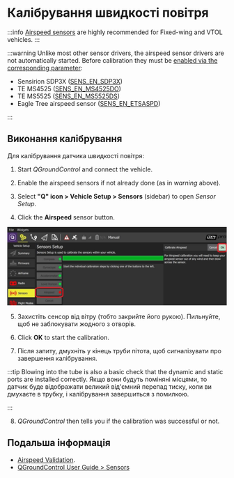 # Калібрування швидкості повітря

:::info
[Airspeed sensors](../sensor/airspeed.md) are highly recommended for Fixed-wing and VTOL vehicles.
:::

:::warning
Unlike most other sensor drivers, the airspeed sensor drivers are not automatically started.
Before calibration they must be [enabled via the corresponding parameter](../advanced_config/parameters.md):

- Sensirion SDP3X ([SENS_EN_SDP3X](../advanced_config/parameter_reference.md#SENS_EN_SDP3X))
- TE MS4525 ([SENS_EN_MS4525DO](../advanced_config/parameter_reference.md#SENS_EN_MS4525DO))
- TE MS5525 ([SENS_EN_MS5525DS](../advanced_config/parameter_reference.md#SENS_EN_MS5525DS))
- Eagle Tree airspeed sensor ([SENS_EN_ETSASPD](../advanced_config/parameter_reference.md#SENS_EN_ETSASPD))

:::

## Виконання калібрування

Для калібрування датчика швидкості повітря:

1. Start _QGroundControl_ and connect the vehicle.

2. Enable the airspeed sensors if not already done (as in _warning_ above).

3. Select **"Q" icon > Vehicle Setup > Sensors** (sidebar) to open _Sensor Setup_.

4. Click the **Airspeed** sensor button.

  ![Airspeed calibration](../../assets/qgc/setup/sensor/sensor_airspeed.jpg)

5. Захистіть сенсор від вітру (тобто закрийте його рукою).
  Пильнуйте, щоб не заблокувати жодного з отворів.

6. Click **OK** to start the calibration.

7. Після запиту, дмухніть у кінець труби пітота, щоб сигналізувати про завершення калібрування.

  :::tip
  Blowing into the tube is also a basic check that the dynamic and static ports are installed correctly.
  Якщо вони будуть поміняні місцями, то датчик буде відображати великий від'ємний перепад тиску, коли ви дмухаєте в трубку, і калібрування завершиться з помилкою.

:::

8. _QGroundControl_ then tells you if the calibration was successful or not.

## Подальша інформація

- [Airspeed Validation](../advanced_config/airspeed_validation.md).
- [QGroundControl User Guide > Sensors](https://docs.qgroundcontrol.com/master/en/qgc-user-guide/setup_view/sensors_px4.html#airspeed)
